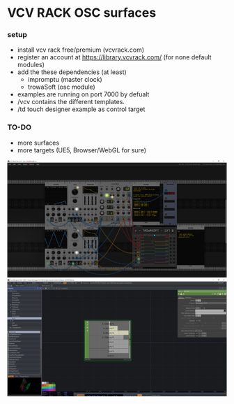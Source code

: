 # VCV RACK OSC surfaces



### setup 

- install vcv rack free/premium (vcvrack.com)
- register an account at https://library.vcvrack.com/ (for none default modules)
- add the these dependencies (at least) 
	- impromptu (master clock)
	- trowaSoft (osc module)
- examples are running on port 7000 by defualt 
- /vcv contains the different templates. 
- /td touch designer example as control target

### TO-DO
- more surfaces
- more targets (UE5, Browser/WebGL for sure)


![vcv example screenshot](vcv.png "VCV Patch OSC Out")
![td example screenshot](td.png "TD OSC IN")